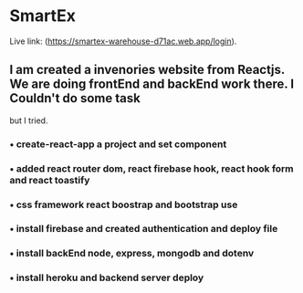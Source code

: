 # SmartEx 

Live link: (https://smartex-warehouse-d71ac.web.app/login).

## I am created a invenories website from Reactjs. We are doing frontEnd and backEnd work there. I Couldn't do some task
but I tried. 

### • create-react-app a project and set component
### • added react router dom, react firebase hook, react hook form and react toastify
### • css framework react boostrap and bootstrap use
### • install firebase and created authentication and deploy file
### • install backEnd node, express, mongodb and dotenv
### • install heroku and backend server deploy
